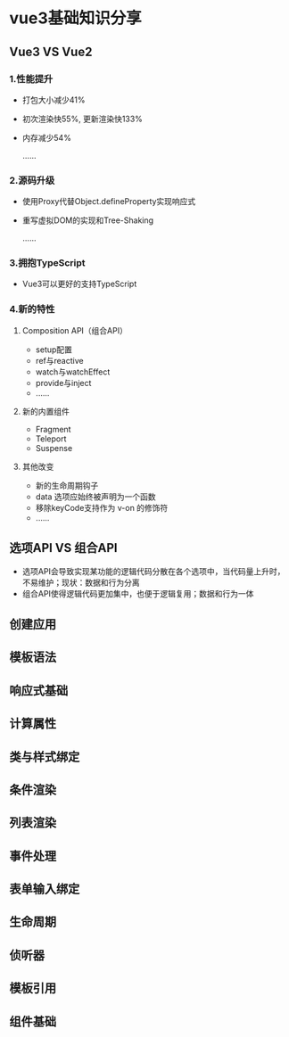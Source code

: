 # vue3基础知识分享



## Vue3 VS Vue2

### 1.性能提升

- 打包大小减少41%

- 初次渲染快55%, 更新渲染快133%

- 内存减少54%

  ......

### 2.源码升级

- 使用Proxy代替Object.defineProperty实现响应式

- 重写虚拟DOM的实现和Tree-Shaking

  ......

### 3.拥抱TypeScript

- Vue3可以更好的支持TypeScript

### 4.新的特性

1. Composition API（组合API）

   - setup配置
   - ref与reactive
   - watch与watchEffect
   - provide与inject
   - ......
2. 新的内置组件
   - Fragment 
   - Teleport
   - Suspense
3. 其他改变

   - 新的生命周期钩子
   - data 选项应始终被声明为一个函数
   - 移除keyCode支持作为 v-on 的修饰符
   - ......

## 选项API  VS  组合API

* 选项API会导致实现某功能的逻辑代码分散在各个选项中，当代码量上升时，不易维护；现状：数据和行为分离
* 组合API使得逻辑代码更加集中，也便于逻辑复用；数据和行为一体

## 创建应用

## 模板语法

## 响应式基础

## 计算属性

## 类与样式绑定

## 条件渲染

## 列表渲染

## 事件处理

## 表单输入绑定

## 生命周期

## 侦听器

## 模板引用

## 组件基础

